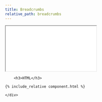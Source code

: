 ```yaml
---
title: Breadcrumbs
relative_path: breadcrumbs
---
```


<div class="docs-section">
	<div class="component">
		<iframe src="{{ site.baseurl}}/component/breadcrumbs/example.html"></iframe>

		<h3>HTML</h3>

```html
{% include_relative component.html %}
```
	</div>
</div>
